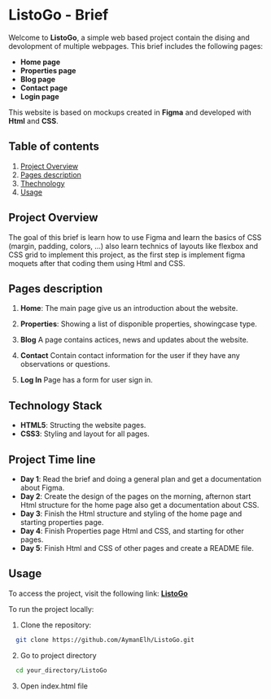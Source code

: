 # ListoGo - Brief

Welcome to **ListoGo**, a simple web based project contain the dising and devolopment of multiple webpages. This brief includes the following pages: 

- **Home page**
- **Properties page**
- **Blog page**
- **Contact page**
- **Login page**

This website is based on mockups created in **Figma** and developed with **Html** and **CSS**.

## Table of contents

1. [Project Overview](#project-overview)
2. [Pages description](#pages-description)
3. [Thechnology](#technology)
4. [Usage](#usage)

## Project Overview
The goal of this brief is learn how to use Figma and learn the basics of CSS (margin, padding, colors, ...) also learn technics of layouts like flexbox and CSS grid to implement this project, as the first step is implement figma moquets after that coding them using Html and CSS.

## Pages description 
1. **Home**:
  The main page give us an introduction about the website.

2. **Properties**:
  Showing a list of disponible properties, showingcase type.

3. **Blog**
  A page contains actices, news and updates about the website.

4. **Contact**
  Contain contact information for the user if they have any observations or questions.

5. **Log In**
  Page has a form for user sign in.

## Technology Stack

- **HTML5**: Structing the website pages.
- **CSS3**: Styling and layout for all pages.

## Project Time line

- **Day 1**: Read the brief and doing a general plan and get a documentation about Figma.
- **Day 2**: Create the design of the pages on the morning, afternon start Html structure for the home page also       get a documentation about CSS.
- **Day 3**: Finish the Html structure and styling of the home page and starting properties page.
- **Day 4**: Finish Properties page Html and CSS, and starting for other pages.
- **Day 5**: Finish Html and CSS of other pages and create a README file.

## Usage 

To access the project, visit the following link:
**[ListoGo](https://aymanelh.github.io/ListoGo/)**

To run the project locally:
1. Clone the repository:
  ```bash 
    git clone https://github.com/AymanElh/ListoGo.git
  ```
2. Go to project directory
  ```bash
    cd your_directory/ListoGo
  ```
3. Open index.html file